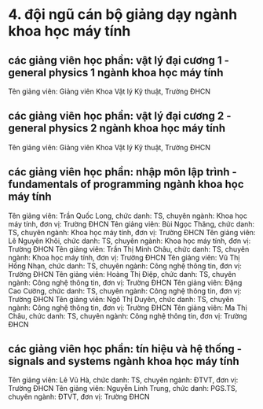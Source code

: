 # 4. đội ngũ cán bộ giảng dạy ngành khoa học máy tính
## các giảng viên học phần: vật lý đại cương 1 - general physics 1 ngành khoa học máy tính
Tên giảng viên: Giảng viên Khoa Vật lý Kỹ thuật, Trường ĐHCN
## các giảng viên học phần: vật lý đại cương 2 - general physics 2 ngành khoa học máy tính
Tên giảng viên: Giảng viên Khoa Vật lý Kỹ thuật, Trường ĐHCN
## các giảng viên học phần: nhập môn lập trình - fundamentals of programming ngành khoa học máy tính
Tên giảng viên: Trần Quốc Long, chức danh: TS, chuyên ngành: Khoa học máy tính, đơn vị: Trường ĐHCN
Tên giảng viên: Bùi Ngọc Thăng, chức danh: TS, chuyên ngành: Khoa học máy tính, đơn vị: Trường ĐHCN
Tên giảng viên: Lê Nguyên Khôi, chức danh: TS, chuyên ngành: Khoa học máy tính, đơn vị: Trường ĐHCN
Tên giảng viên: Trần Thị Minh Châu, chức danh: TS, chuyên ngành: Khoa học máy tính, đơn vị: Trường ĐHCN
Tên giảng viên: Vũ Thị Hồng Nhạn, chức danh: TS, chuyên ngành: Công nghệ thông tin, đơn vị: Trường ĐHCN
Tên giảng viên: Hoàng Thị Điệp, chức danh: TS, chuyên ngành: Công nghệ thông tin, đơn vị: Trường ĐHCN
Tên giảng viên: Đặng Cao Cường, chức danh: TS, chuyên ngành: Công nghệ thông tin, đơn vị: Trường ĐHCN
Tên giảng viên: Ngô Thị Duyên, chức danh: TS, chuyên ngành: Công nghệ thông tin, đơn vị: Trường ĐHCN
Tên giảng viên: Ma Thị Châu, chức danh: TS, chuyên ngành: Công nghệ thông tin, đơn vị: Trường ĐHCN
## các giảng viên học phần: tín hiệu và hệ thống - signals and systems ngành khoa học máy tính
Tên giảng viên: Lê Vũ Hà, chức danh: TS, chuyên ngành: ĐTVT, đơn vị: Trường ĐHCN
Tên giảng viên: Nguyễn Linh Trung, chức danh: PGS.TS, chuyên ngành: ĐTVT, đơn vị: Trường ĐHCN
